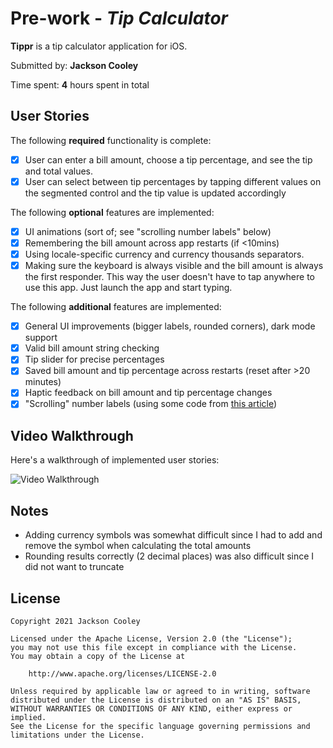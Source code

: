 # Pre-work - *Tip Calculator*

**Tippr** is a tip calculator application for iOS.

Submitted by: **Jackson Cooley**

Time spent: **4** hours spent in total

## User Stories

The following **required** functionality is complete:

* [x] User can enter a bill amount, choose a tip percentage, and see the tip and total values.
* [x] User can select between tip percentages by tapping different values on the segmented control and the tip value is updated accordingly

The following **optional** features are implemented:

* [x] UI animations (sort of; see "scrolling number labels" below)
* [x] Remembering the bill amount across app restarts (if <10mins)
* [x] Using locale-specific currency and currency thousands separators.
* [x] Making sure the keyboard is always visible and the bill amount is always the first responder. This way the user doesn't have to tap anywhere to use this app. Just launch the app and start typing.

The following **additional** features are implemented:

- [x] General UI improvements (bigger labels, rounded corners), dark mode support
- [x] Valid bill amount string checking
- [x] Tip slider for precise percentages
- [x] Saved bill amount and tip percentage across restarts (reset after >20 minutes)
- [x] Haptic feedback on bill amount and tip percentage changes
- [x] "Scrolling" number labels (using some code from [this article](https://toplayoutguide.medium.com/swift-3-so-i-wanted-to-animate-a-label-14dd2b332ef9))

## Video Walkthrough

Here's a walkthrough of implemented user stories:

<img src='https://imgur.com/a/ez2nBrQ' title='Video Walkthrough' width='' alt='Video Walkthrough' />

## Notes

- Adding currency symbols was somewhat difficult since I had to add and remove the symbol when calculating the total amounts
- Rounding results correctly (2 decimal places) was also difficult since I did not want to truncate

## License

    Copyright 2021 Jackson Cooley

    Licensed under the Apache License, Version 2.0 (the "License");
    you may not use this file except in compliance with the License.
    You may obtain a copy of the License at

        http://www.apache.org/licenses/LICENSE-2.0

    Unless required by applicable law or agreed to in writing, software
    distributed under the License is distributed on an "AS IS" BASIS,
    WITHOUT WARRANTIES OR CONDITIONS OF ANY KIND, either express or implied.
    See the License for the specific language governing permissions and
    limitations under the License.
